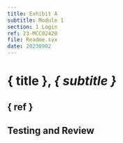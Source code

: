 ```yaml
---
title: Exhibit A
subtitle: Module 1
section: 1 Login
ref: 23-MCC02420
file: Readme.svx
date: 20230902
---
```


# { title },  *{ subtitle }*
{ ref }
--

**Testing and Review**
--
